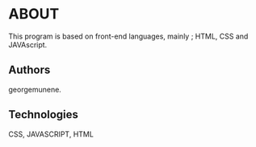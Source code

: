 # ABOUT
This program is based on front-end languages, mainly ; HTML, CSS and JAVAscript.

## Authors
georgemunene.

## Technologies
CSS, JAVASCRIPT, HTML